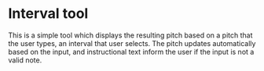 # Interval tool 

This is a simple tool which displays the resulting pitch based on a pitch that the user types, an interval that user selects. 
The pitch updates automatically based on the input, and instructional text inform the user if the input is not a valid note. 
